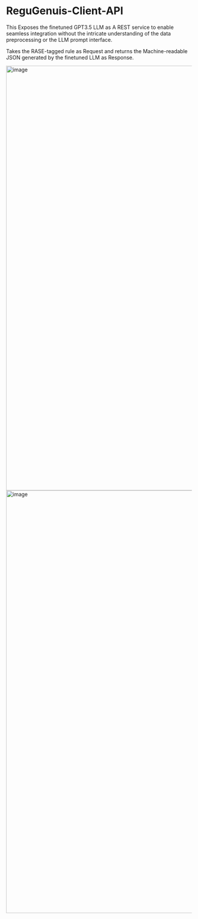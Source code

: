 # ReguGenuis-Client-API

This Exposes the finetuned GPT3.5 LLM as A REST service to enable seamless integration without the intricate understanding of the data preprocessing or the LLM prompt interface.

Takes the RASE-tagged rule as Request and returns the Machine-readable JSON generated by the finetuned LLM as Response.


<img width="1151" alt="image" src="https://github.com/Falu-G/ReguGenuis-Client/assets/33534666/edc1dec3-915a-4bec-81a0-2298ae7b47c3">

<img width="1146" alt="image" src="https://github.com/Falu-G/ReguGenuis-Client/assets/33534666/302ca804-4569-4883-a396-eeda2b08ea7a">


